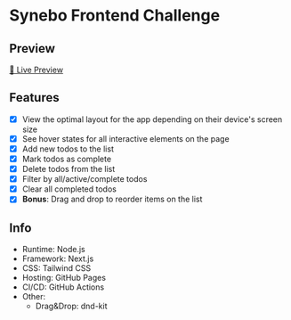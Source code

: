 # Synebo Frontend Challenge

## Preview

[🔗 Live Preview](https://nyx.is-a.dev/synebo-todo)

## Features

- [x] View the optimal layout for the app depending on their device's screen size
- [x] See hover states for all interactive elements on the page
- [x] Add new todos to the list
- [x] Mark todos as complete
- [x] Delete todos from the list
- [x] Filter by all/active/complete todos
- [x] Clear all completed todos
- [x] **Bonus**: Drag and drop to reorder items on the list

## Info

- Runtime: Node.js
- Framework: Next.js
- CSS: Tailwind CSS
- Hosting: GitHub Pages
- CI/CD: GitHub Actions
- Other:
  - Drag&Drop: dnd-kit
